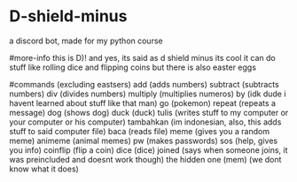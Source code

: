 # D-shield-minus
a discord bot, made for my python course


#more-info
this is D)!
and yes, its said as d shield minus
its cool
it can do stuff like rolling dice and flipping coins
but there is also easter eggs

#commands
(excluding eastsers)
add (adds numbers)
subtract (subtracts numbers)
div (divides numbers)
multiply (multiplies numeros)
by (idk dude i havent learned about stuff like that man)
go (pokemon)
repeat (repeats a message)
dog (shows dog)
duck (duck)
tulis (writes stuff to my computer or your computer or his computer)
tambahkan (im indonesian, also, this adds stuff to said computer file)
baca (reads file)
meme (gives you a random meme)
animeme (animal memes)
pw (makes passwords)
sos (help, gives you info)
coinflip (flip a coin)
dice (dice)
joined (says when someone joins, it was preincluded and doesnt work though)
the hidden one (mem) (we dont know what it does)
